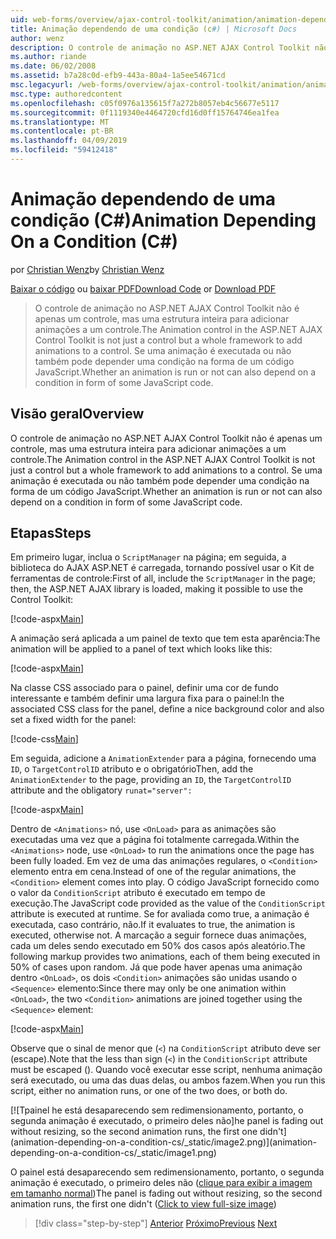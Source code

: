 ```yaml
---
uid: web-forms/overview/ajax-control-toolkit/animation/animation-depending-on-a-condition-cs
title: Animação dependendo de uma condição (c#) | Microsoft Docs
author: wenz
description: O controle de animação no ASP.NET AJAX Control Toolkit não é apenas um controle, mas uma estrutura inteira para adicionar animações a um controle. Se uma animação é...
ms.author: riande
ms.date: 06/02/2008
ms.assetid: b7a28c0d-efb9-443a-80a4-1a5ee54671cd
msc.legacyurl: /web-forms/overview/ajax-control-toolkit/animation/animation-depending-on-a-condition-cs
msc.type: authoredcontent
ms.openlocfilehash: c05f0976a135615f7a272b8057eb4c56677e5117
ms.sourcegitcommit: 0f1119340e4464720cfd16d0ff15764746ea1fea
ms.translationtype: MT
ms.contentlocale: pt-BR
ms.lasthandoff: 04/09/2019
ms.locfileid: "59412418"
---
```

# <a name="animation-depending-on-a-condition-c"></a><span data-ttu-id="f23d8-104">Animação dependendo de uma condição (C#)</span><span class="sxs-lookup"><span data-stu-id="f23d8-104">Animation Depending On a Condition (C#)</span></span>

<span data-ttu-id="f23d8-105">por [Christian Wenz](https://github.com/wenz)</span><span class="sxs-lookup"><span data-stu-id="f23d8-105">by [Christian Wenz](https://github.com/wenz)</span></span>

<span data-ttu-id="f23d8-106">[Baixar o código](http://download.microsoft.com/download/f/9/a/f9a26acd-8df4-4484-8a18-199e4598f411/Animation4.cs.zip) ou [baixar PDF](http://download.microsoft.com/download/6/7/1/6718d452-ff89-4d3f-a90e-c74ec2d636a3/animation4CS.pdf)</span><span class="sxs-lookup"><span data-stu-id="f23d8-106">[Download Code](http://download.microsoft.com/download/f/9/a/f9a26acd-8df4-4484-8a18-199e4598f411/Animation4.cs.zip) or [Download PDF](http://download.microsoft.com/download/6/7/1/6718d452-ff89-4d3f-a90e-c74ec2d636a3/animation4CS.pdf)</span></span>

> <span data-ttu-id="f23d8-107">O controle de animação no ASP.NET AJAX Control Toolkit não é apenas um controle, mas uma estrutura inteira para adicionar animações a um controle.</span><span class="sxs-lookup"><span data-stu-id="f23d8-107">The Animation control in the ASP.NET AJAX Control Toolkit is not just a control but a whole framework to add animations to a control.</span></span> <span data-ttu-id="f23d8-108">Se uma animação é executada ou não também pode depender uma condição na forma de um código JavaScript.</span><span class="sxs-lookup"><span data-stu-id="f23d8-108">Whether an animation is run or not can also depend on a condition in form of some JavaScript code.</span></span>


## <a name="overview"></a><span data-ttu-id="f23d8-109">Visão geral</span><span class="sxs-lookup"><span data-stu-id="f23d8-109">Overview</span></span>

<span data-ttu-id="f23d8-110">O controle de animação no ASP.NET AJAX Control Toolkit não é apenas um controle, mas uma estrutura inteira para adicionar animações a um controle.</span><span class="sxs-lookup"><span data-stu-id="f23d8-110">The Animation control in the ASP.NET AJAX Control Toolkit is not just a control but a whole framework to add animations to a control.</span></span> <span data-ttu-id="f23d8-111">Se uma animação é executada ou não também pode depender uma condição na forma de um código JavaScript.</span><span class="sxs-lookup"><span data-stu-id="f23d8-111">Whether an animation is run or not can also depend on a condition in form of some JavaScript code.</span></span>

## <a name="steps"></a><span data-ttu-id="f23d8-112">Etapas</span><span class="sxs-lookup"><span data-stu-id="f23d8-112">Steps</span></span>

<span data-ttu-id="f23d8-113">Em primeiro lugar, inclua o `ScriptManager` na página; em seguida, a biblioteca do AJAX ASP.NET é carregada, tornando possível usar o Kit de ferramentas de controle:</span><span class="sxs-lookup"><span data-stu-id="f23d8-113">First of all, include the `ScriptManager` in the page; then, the ASP.NET AJAX library is loaded, making it possible to use the Control Toolkit:</span></span>

[!code-aspx[Main](animation-depending-on-a-condition-cs/samples/sample1.aspx)]

<span data-ttu-id="f23d8-114">A animação será aplicada a um painel de texto que tem esta aparência:</span><span class="sxs-lookup"><span data-stu-id="f23d8-114">The animation will be applied to a panel of text which looks like this:</span></span>

[!code-aspx[Main](animation-depending-on-a-condition-cs/samples/sample2.aspx)]

<span data-ttu-id="f23d8-115">Na classe CSS associado para o painel, definir uma cor de fundo interessante e também definir uma largura fixa para o painel:</span><span class="sxs-lookup"><span data-stu-id="f23d8-115">In the associated CSS class for the panel, define a nice background color and also set a fixed width for the panel:</span></span>

[!code-css[Main](animation-depending-on-a-condition-cs/samples/sample3.css)]

<span data-ttu-id="f23d8-116">Em seguida, adicione a `AnimationExtender` para a página, fornecendo uma `ID`, o `TargetControlID` atributo e o obrigatório</span><span class="sxs-lookup"><span data-stu-id="f23d8-116">Then, add the `AnimationExtender` to the page, providing an `ID`, the `TargetControlID` attribute and the obligatory</span></span> `runat="server":`

[!code-aspx[Main](animation-depending-on-a-condition-cs/samples/sample4.aspx)]

<span data-ttu-id="f23d8-117">Dentro de `<Animations>` nó, use `<OnLoad>` para as animações são executadas uma vez que a página foi totalmente carregada.</span><span class="sxs-lookup"><span data-stu-id="f23d8-117">Within the `<Animations>` node, use `<OnLoad>` to run the animations once the page has been fully loaded.</span></span> <span data-ttu-id="f23d8-118">Em vez de uma das animações regulares, o `<Condition>` elemento entra em cena.</span><span class="sxs-lookup"><span data-stu-id="f23d8-118">Instead of one of the regular animations, the `<Condition>` element comes into play.</span></span> <span data-ttu-id="f23d8-119">O código JavaScript fornecido como o valor da `ConditionScript` atributo é executado em tempo de execução.</span><span class="sxs-lookup"><span data-stu-id="f23d8-119">The JavaScript code provided as the value of the `ConditionScript` attribute is executed at runtime.</span></span> <span data-ttu-id="f23d8-120">Se for avaliada como true, a animação é executada, caso contrário, não.</span><span class="sxs-lookup"><span data-stu-id="f23d8-120">If it evaluates to true, the animation is executed, otherwise not.</span></span> <span data-ttu-id="f23d8-121">A marcação a seguir fornece duas animações, cada um deles sendo executado em 50% dos casos após aleatório.</span><span class="sxs-lookup"><span data-stu-id="f23d8-121">The following markup provides two animations, each of them being executed in 50% of cases upon random.</span></span> <span data-ttu-id="f23d8-122">Já que pode haver apenas uma animação dentro `<OnLoad>`, os dois `<Condition>` animações são unidas usando o `<Sequence>` elemento:</span><span class="sxs-lookup"><span data-stu-id="f23d8-122">Since there may only be one animation within `<OnLoad>`, the two `<Condition>` animations are joined together using the `<Sequence>` element:</span></span>

[!code-aspx[Main](animation-depending-on-a-condition-cs/samples/sample5.aspx)]

<span data-ttu-id="f23d8-123">Observe que o sinal de menor que (`<`) na `ConditionScript` atributo deve ser (escape).</span><span class="sxs-lookup"><span data-stu-id="f23d8-123">Note that the less than sign (`<`) in the `ConditionScript` attribute must be escaped ().</span></span> <span data-ttu-id="f23d8-124">Quando você executar esse script, nenhuma animação será executado, ou uma das duas delas, ou ambos fazem.</span><span class="sxs-lookup"><span data-stu-id="f23d8-124">When you run this script, either no animation runs, or one of the two does, or both do.</span></span>


[![T<span data-ttu-id="f23d8-125">painel he está desaparecendo sem redimensionamento, portanto, o segunda animação é executado, o primeiro deles não]</span><span class="sxs-lookup"><span data-stu-id="f23d8-125">he panel is fading out without resizing, so the second animation runs, the first one didn't]</span></span>(animation-depending-on-a-condition-cs/_static/image2.png)](animation-depending-on-a-condition-cs/_static/image1.png)

<span data-ttu-id="f23d8-126">O painel está desaparecendo sem redimensionamento, portanto, o segunda animação é executado, o primeiro deles não ([clique para exibir a imagem em tamanho normal](animation-depending-on-a-condition-cs/_static/image3.png))</span><span class="sxs-lookup"><span data-stu-id="f23d8-126">The panel is fading out without resizing, so the second animation runs, the first one didn't ([Click to view full-size image](animation-depending-on-a-condition-cs/_static/image3.png))</span></span>

> [!div class="step-by-step"]
> <span data-ttu-id="f23d8-127">[Anterior](executing-several-animations-after-each-other-cs.md)
> [Próximo](picking-one-animation-out-of-a-list-cs.md)</span><span class="sxs-lookup"><span data-stu-id="f23d8-127">[Previous](executing-several-animations-after-each-other-cs.md)
[Next](picking-one-animation-out-of-a-list-cs.md)</span></span>
